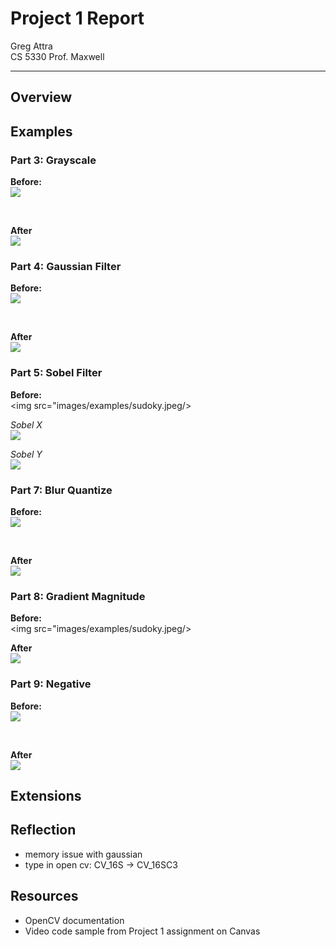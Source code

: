 # Project 1 Report
Greg Attra <br>
CS 5330 Prof. Maxwell

---

## Overview

## Examples

### Part 3: Grayscale

**Before:**
<br>
<img src="images/examples/gs_before.jpg"/>

<br>

**After**
<br>
<img src="images/examples/gs_after.jpg"/>

### Part 4: Gaussian Filter

**Before:**
<br>
<img src="images/examples/cat.jpeg"/>

<br>

**After**
<br>
<img src="images/examples/blur_after.png"/>

### Part 5: Sobel Filter

**Before:**
<br>
<img src="images/examples/sudoky.jpeg/>

*Sobel X*
<br>
<img src="images/examples/sobelX_after.png"/>

*Sobel Y*
<br>
<img src="images/examples/sobelY_after.png"/>

### Part 7: Blur Quantize

**Before:**
<br>
<img src="images/examples/dog.jpeg"/>

<br>

**After**
<br>
<img src="images/examples/bq_after.png"/>

### Part 8: Gradient Magnitude

**Before:**
<br>
<img src="images/examples/sudoky.jpeg/>

**After**
<br>
<img src="images/examples/magnitude_after.png"/>

### Part 9: Negative

**Before:**
<br>
<img src="images/examples/cat.jpesg"/>

<br>

**After**
<br>
<img src="images/examples/negative_after.jpg"/>


## Extensions

## Reflection
- memory issue with gaussian
- type in open cv: CV_16S -> CV_16SC3

## Resources
- OpenCV documentation
- Video code sample from Project 1 assignment on Canvas